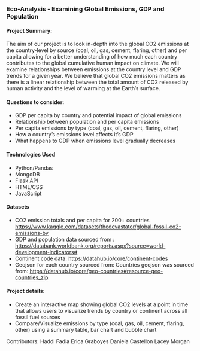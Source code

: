 
### Eco-Analysis - Examining Global Emissions, GDP and Population

#### Project Summary: 
The aim of our project is to look in-depth into the global CO2 emissions at the country-level by 
source (coal, oil, gas, cement, flaring, other) and per capita allowing for a better understanding of
how much each country contributes to the global cumulative human impact on climate. We will 
examine relationships between emissions at the country level and GDP trends for a given year. 
We believe that global CO2 emissions matters as there is a linear relationship between the total 
amount of CO2 released by human activity and the level of warming at the Earth’s surface.

#### Questions to consider:
- GDP per capita by country and potential impact of global emissions
- Relationship between population and per capita emissions
- Per capita emissions by type (coal, gas, oil, cement, flaring, other)
- How a country’s emissions level affects it’s GDP
- What happens to GDP when emissions level gradually decreases

#### Technologies Used
- Python/Pandas
- MongoDB
- Flask API 
- HTML/CSS
- JavaScript


#### Datasets
- CO2 emission totals and per capita for 200+ countries https://www.kaggle.com/datasets/thedevastator/global-fossil-co2-emissions-by
- GDP and population data sourced from : https://databank.worldbank.org/reports.aspx?source=world-development-indicators#   
- Continent code data:
https://datahub.io/core/continent-codes 
- Geojson for each country sourced from:
Countries geojson was sourced from: https://datahub.io/core/geo-countries#resource-geo-countries_zip  
 
#### Project details:
- Create an interactive map showing global CO2 levels at a point in time that allows users 
to visualize trends by country or continent across all fossil fuel sources
- Compare/Visualize emissions by type (coal, gas, oil, cement, flaring, other) using a summary table,
bar chart and bubble chart


Contributors:
Haddi Fadia
Erica Graboyes
Daniela Castellon
Lacey Morgan

